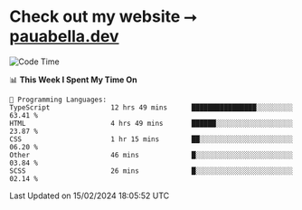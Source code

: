 # Check out my website ⭢ [pauabella.dev](https://pauabella.dev)

<!--START_SECTION:waka-->
![Code Time](http://img.shields.io/badge/Code%20Time-3%2C002%20hrs%2017%20mins-blue)

📊 **This Week I Spent My Time On** 

```text
💬 Programming Languages: 
TypeScript               12 hrs 49 mins      ████████████████░░░░░░░░░   63.41 % 
HTML                     4 hrs 49 mins       ██████░░░░░░░░░░░░░░░░░░░   23.87 % 
CSS                      1 hr 15 mins        ██░░░░░░░░░░░░░░░░░░░░░░░   06.20 % 
Other                    46 mins             █░░░░░░░░░░░░░░░░░░░░░░░░   03.84 % 
SCSS                     26 mins             █░░░░░░░░░░░░░░░░░░░░░░░░   02.14 % 
```


 Last Updated on 15/02/2024 18:05:52 UTC
<!--END_SECTION:waka-->
